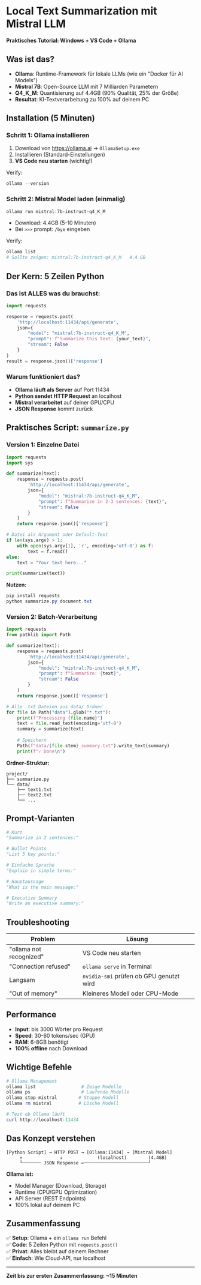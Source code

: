 # Local Text Summarization mit Mistral LLM
**Praktisches Tutorial: Windows + VS Code + Ollama**

## Was ist das?
- **Ollama**: Runtime-Framework für lokale LLMs (wie ein "Docker für AI Models")
- **Mistral 7B**: Open-Source LLM mit 7 Milliarden Parametern
- **Q4_K_M**: Quantisierung auf 4.4GB (90% Qualität, 25% der Größe)
- **Resultat**: KI-Textverarbeitung zu 100% auf deinem PC

## Installation (5 Minuten)

### Schritt 1: Ollama installieren
1. Download von https://ollama.ai → `OllamaSetup.exe`
2. Installieren (Standard-Einstellungen)
3. **VS Code neu starten** (wichtig!)

Verify:
```powershell
ollama --version
```

### Schritt 2: Mistral Model laden (einmalig)
```powershell
ollama run mistral:7b-instruct-q4_K_M
```
- Download: 4.4GB (5-10 Minuten)
- Bei `>>>` prompt: `/bye` eingeben

Verify:
```powershell
ollama list
# Sollte zeigen: mistral:7b-instruct-q4_K_M   4.4 GB
```

## Der Kern: 5 Zeilen Python

### Das ist ALLES was du brauchst:
```python
import requests

response = requests.post(
    'http://localhost:11434/api/generate',
    json={
        "model": "mistral:7b-instruct-q4_K_M",
        "prompt": f"Summarize this text: {your_text}",
        "stream": False
    }
)
result = response.json()['response']
```

### Warum funktioniert das?
- **Ollama läuft als Server** auf Port 11434
- **Python sendet HTTP Request** an localhost
- **Mistral verarbeitet** auf deiner GPU/CPU
- **JSON Response** kommt zurück

## Praktisches Script: `summarize.py`

### Version 1: Einzelne Datei
```python
import requests
import sys

def summarize(text):
    response = requests.post(
        'http://localhost:11434/api/generate',
        json={
            "model": "mistral:7b-instruct-q4_K_M",
            "prompt": f"Summarize in 2-3 sentences: {text}",
            "stream": False
        }
    )
    return response.json()['response']

# Datei als Argument oder Default-Text
if len(sys.argv) > 1:
    with open(sys.argv[1], 'r', encoding='utf-8') as f:
        text = f.read()
else:
    text = "Your text here..."

print(summarize(text))
```

**Nutzen:**
```powershell
pip install requests
python summarize.py document.txt
```

### Version 2: Batch-Verarbeitung
```python
import requests
from pathlib import Path

def summarize(text):
    response = requests.post(
        'http://localhost:11434/api/generate',
        json={
            "model": "mistral:7b-instruct-q4_K_M",
            "prompt": f"Summarize: {text}",
            "stream": False
        }
    )
    return response.json()['response']

# Alle .txt Dateien aus data/ Ordner
for file in Path("data").glob("*.txt"):
    print(f"Processing {file.name}")
    text = file.read_text(encoding='utf-8')
    summary = summarize(text)
    
    # Speichern
    Path(f"data/{file.stem}_summary.txt").write_text(summary)
    print(f"✓ Done\n")
```

**Ordner-Struktur:**
```
project/
├── summarize.py
└── data/
    ├── text1.txt
    ├── text2.txt
    └── ...
```

## Prompt-Varianten

```python
# Kurz
"Summarize in 2 sentences:"

# Bullet Points
"List 5 key points:"

# Einfache Sprache
"Explain in simple terms:"

# Hauptaussage
"What is the main message:"

# Executive Summary
"Write an executive summary:"
```

## Troubleshooting

| Problem | Lösung |
|---------|--------|
| "ollama not recognized" | VS Code neu starten |
| "Connection refused" | `ollama serve` in Terminal |
| Langsam | `nvidia-smi` prüfen ob GPU genutzt wird |
| "Out of memory" | Kleineres Modell oder CPU-Mode |

## Performance

- **Input**: bis 3000 Wörter pro Request
- **Speed**: 30-60 tokens/sec (GPU)
- **RAM**: 6-8GB benötigt
- **100% offline** nach Download

## Wichtige Befehle

```powershell
# Ollama Management
ollama list                 # Zeige Modelle
ollama ps                   # Laufende Modelle
ollama stop mistral        # Stoppe Modell
ollama rm mistral          # Lösche Modell

# Test ob Ollama läuft
curl http://localhost:11434
```

## Das Konzept verstehen

```
[Python Script] → HTTP POST → [Ollama:11434] → [Mistral Model]
     ↑              ↓             (localhost)        (4.4GB)
     └─────── JSON Response ←────────────────────────┘
```

**Ollama ist:**
- Model Manager (Download, Storage)
- Runtime (CPU/GPU Optimization)  
- API Server (REST Endpoints)
- 100% lokal auf deinem PC

## Zusammenfassung

✅ **Setup**: Ollama + ein `ollama run` Befehl  
✅ **Code**: 5 Zeilen Python mit `requests.post()`  
✅ **Privat**: Alles bleibt auf deinem Rechner  
✅ **Einfach**: Wie Cloud-API, nur localhost  

---
**Zeit bis zur ersten Zusammenfassung: ~15 Minuten**
